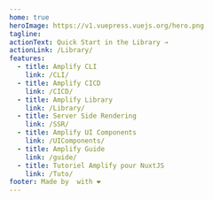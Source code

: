 ```yaml
---
home: true
heroImage: https://v1.vuepress.vuejs.org/hero.png
tagline:
actionText: Quick Start in the Library →
actionLink: /Library/
features:
  - title: Amplify CLI
    link: /CLI/
  - title: Amplify CICD
    link: /CICD/
  - title: Amplify Library
    link: /Library/
  - title: Server Side Rendering
    link: /SSR/
  - title: Amplify UI Components
    link: /UIComponents/
  - title: Amplify Guide
    link: /guide/
  - title: Tutoriel Amplify pour NuxtJS
    link: /Tuto/
footer: Made by  with ❤️
---
```

